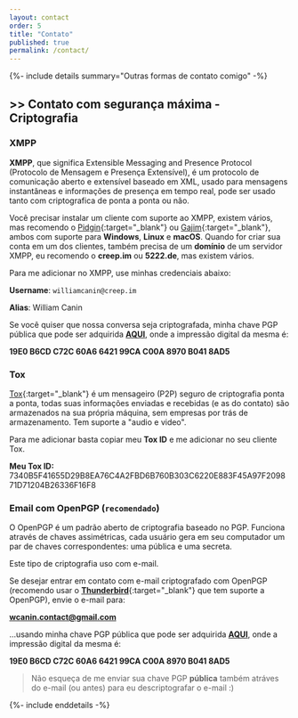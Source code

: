```yaml
---
layout: contact
order: 5
title: "Contato"
published: true
permalink: /contact/
---
```


{%- include details summary="Outras formas de contato comigo" -%}

## >> Contato com segurança máxima - Criptografia

### XMPP

**XMPP**, que significa Extensible Messaging and Presence Protocol (Protocolo de Mensagem e Presença Extensível), é um protocolo de comunicação aberto e extensível baseado em XML, usado para mensagens instantâneas e informações de presença em tempo real, pode ser usado tanto com criptografica de ponta a ponta ou não.

Você precisar instalar um cliente com suporte ao XMPP, existem vários, mas recomendo o [Pidgin](https://www.pidgin.im/install/){:target="_blank"} ou [Gajim](https://gajim.org/download/){:target="_blank"}, ambos com suporte para **Windows**, **Linux** e **macOS**. Quando for criar sua conta em um dos clientes, também precisa de um **domínio** de um servidor XMPP, eu recomendo o **creep.im** ou **5222.de**, mas existem vários.

Para me adicionar no XMPP, use minhas credenciais abaixo:

**Username**: `williamcanin@creep.im`

**Alias**: William Canin

Se você quiser que nossa conversa seja criptografada, minha chave PGP pública que pode ser adquirida [**AQUI**](/docs/key/public.asc), onde a impressão digital da mesma é:

**19E0 B6CD C72C 60A6 6421 99CA C00A 8970 B041 8AD5**

### Tox

[Tox](https://tox.chat/){:target="_blank"} é um mensageiro (P2P) seguro de criptografia ponta a ponta, todas suas informações enviadas e recebidas (e as do contato) são armazenados na sua própria máquina, sem empresas por trás de armazenamento. Tem suporte a "audio e video".

Para me adicionar basta copiar meu **Tox ID** e me adicionar no seu cliente Tox.

**Meu Tox ID:** 7340B5F41655D29B8EA76C4A2FBD6B760B303C6220E883F45A97F209871D71204B26336F16F8


### Email com OpenPGP (`recomendado`)

O OpenPGP é um padrão aberto de criptografia baseado no PGP. Funciona através de chaves assimétricas, cada usuário gera em seu computador um par de chaves correspondentes: uma pública e uma secreta.

Este tipo de criptografia uso com e-mail.

Se desejar entrar em contato com e-mail criptografado com OpenPGP (recomendo usar o [**Thunderbird**](https://www.thunderbird.net/pt-BR/){:target="_blank"} que tem suporte a OpenPGP), envie o e-mail para:

**wcanin.contact@gmail.com**

...usando minha chave PGP pública que pode ser adquirida [**AQUI**](/docs/key/public.asc), onde a impressão digital da mesma é:

**19E0 B6CD C72C 60A6 6421 99CA C00A 8970 B041 8AD5**
<!-- https://keys.openpgp.org -->

> Não esqueça de me enviar sua chave PGP **pública** também atráves do e-mail (ou antes) para eu descriptografar o e-mail :)

{%- include enddetails -%}

